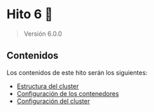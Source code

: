 # Hito 6 :pushpin:
> Versión 6.0.0

## Contenidos
Los contenidos de este hito serán los siguientes:
- [Estructura del cluster](./hito6-1.md)
- [Configuración de los contenedores](./hito6-2.md)
- [Configuración del cluster](./hito6-3.md)